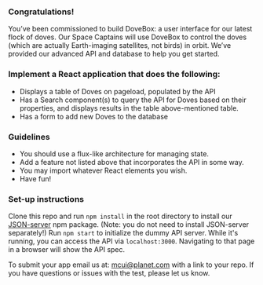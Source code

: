 ### Congratulations!

You’ve been commissioned to build DoveBox: a user interface for our latest flock of doves. Our Space Captains will use DoveBox to control the doves (which are actually Earth-imaging satellites, not birds) in orbit. We’ve provided our advanced API and database to help you get started.

### Implement a React application that does the following:

* Displays a table of Doves on pageload, populated by the API
* Has a Search component(s) to query the API for Doves based on their properties, and displays results in the table above-mentioned table.
* Has a form to add new Doves to the database

### Guidelines

* You should use a flux-like architecture for managing state.
* Add a feature not listed above that incorporates the API in some way.
* You may import whatever React elements you wish.
* Have fun!

### Set-up instructions

Clone this repo and run `npm install` in the root directory to install our [JSON-server](https://github.com/typicode/json-server) npm package. (Note: you do not need to install JSON-server separately!) Run `npm start` to initialize the dummy API server. While it's running, you can access the API via `localhost:3000`. Navigating to that page in a browser will show the API spec.

To submit your app email us at: mcui@planet.com with a link to your repo. If you have questions or issues with the test, please let us know.
